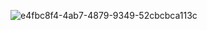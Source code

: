 ![e4fbc8f4-4ab7-4879-9349-52cbcbca113c](https://user-images.githubusercontent.com/60160226/177335428-7ff382ee-9679-41b6-87b9-7a8387255cc2.jpg)
